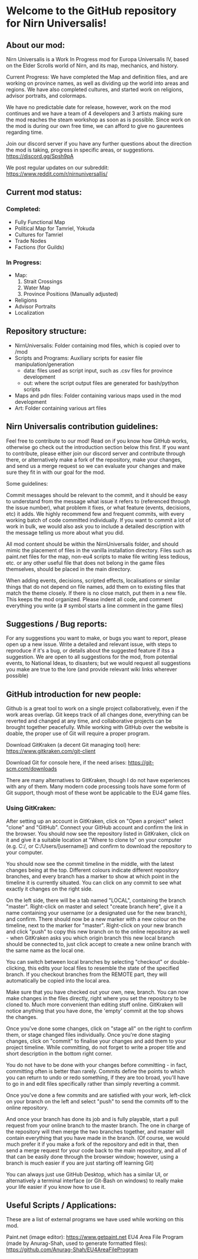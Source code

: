 #  Welcome to the GitHub repository for Nirn Universalis!

## About our mod: 
Nirn Universalis is a Work In Progress mod for Europa Universalis IV, based on the Elder Scrolls world of Nirn, and its map, mechanics, and history.

Current Progress: We have completed the Map and definition files, and are working on province names, as well as dividing up the world into areas and regions. We have also completed cultures, and started work on religions, advisor portraits, and colormaps.

We have no predictable date for release, however, work on the mod continues and we have a team of 4 developers and 3 artists making sure the mod reaches the steam workshop as soon as is possible. Since work on the mod is during our own free time, we can afford to give no gaurentees regarding time.

Join our discord server if you have any further questions about the direction the mod is taking, progress in specific areas, or suggestions. https://discord.gg/Spsh9pA

We post regular updates on our subreddit: https://www.reddit.com/r/nirnuniversallis/

## Current mod status:
### Completed:
+ Fully Functional Map
+ Political Map for Tamriel, Yokuda
+ Cultures for Tamriel
+ Trade Nodes
+ Factions (for Guilds)
### In Progress:
+ Map:
    1. Strait Crossings
    2. Water Map
    3. Province Positions (Manually adjusted)
+ Religions
+ Advisor Portraits
+ Localization

## Repository structure:
+ NirnUniversalis: Folder containing mod files, which is copied over to /mod
+ Scripts and Programs: Auxiliary scripts for easier file manipulation/generation
	+ data: files used as script input, such as .csv files for province development
	+ out: where the script output files are generated for bash/python scripts
+ Maps and pdn files: Folder containing various maps used in the mod development
+ Art: Folder containing various art files

## Nirn Universalis contribution guidelines:

Feel free to contribute to our mod! Read on if you know how GitHub works, otherwise go check out the introduction section below this first.
If you want to contribute, please either join our discord server and contribute through there, or alternatively make a fork of the repository, make your changes, and send us a merge request so we can evaluate your changes and make sure they fit in with our goal for the mod.

Some guidelines:

Commit messages should be relevant to the commit, and it should be easy to understand from the message what issue it refers to (referenced through the issue number), what problem it fixes, or what feature (events, decisions, etc) it adds. We highly recommend few and frequent commits, with every working batch of code committed individually. If you want to commit a lot of work in bulk, we would also ask you to include a detailed description with the message telling us more about what you did.

All mod content should be within the NirnUniversalis folder, and should mimic the placement of files in the vanilla installation directory. Files such as paint.net files for the map, non-eu4 scripts to make file writing less tedious, etc. or any other useful file that does not belong in the game files themselves, should be placed in the main directory.

When adding events, decisions, scripted effects, localisations or similar things that do not depend on file names, add them on to existing files that match the theme closely. If there is no close match, put them in a new file. This keeps the mod organized.
Please indent all code, and comment everything you write (a # symbol starts a line comment in the game files)

## Suggestions / Bug reports:

For any suggestions you want to make, or bugs you want to report, please open up a new issue. Write a detailed and relevant issue, with steps to reproduce if it's a bug, or details about the suggested feature if itss a suggestion. We are open to all suggestions for the mod, from potential events, to National Ideas, to disasters; but we would request all suggestions you make are true to the lore (and provide relevant wiki links wherever possible)
	

## GitHub introduction for new people:

Github is a great tool to work on a single project collaboratively, even if the work areas overlap. Git keeps track of all changes done, everything can be reverted and changed at any time, and collaborative projects can be brought together peacefully. While working with GitHub over the website is doable, the proper use of Git will require a proper program. 
	
Download GitKraken (a decent Git managing tool) here: https://www.gitkraken.com/git-client
	
Download Git for console here, if the need arises: https://git-scm.com/downloads
	
There are many alternatives to GitKraken, though I do not have experiences with any of them. Many modern code  processing tools have some form of Git support, though most of these wont be applicable to the EU4 game files.

### Using GitKraken:
	
After setting up an account in GitKraken, click on "Open a project" select "clone" and "GitHub". Connect your GitHub account and confirm the link in the browser. You should now see the repository listed in GitKraken, click on it and give it a suitable location at "Where to clone to" on your computer (e.g. C:/, or C:/Users/[username]) and confirm to download the repository to your computer.
	
You should now see the commit timeline in the middle, with the latest changes being at the top. Different colours indicate different repository branches, and every branch has a marker to show at which point in the timeline it is currently situated. You can click on any commit to see what exactly it changes on the right side.
	
On the left side, there will be a tab named "LOCAL", containing the branch "master". Right-click on master and select "create branch here", give it a name containing your username (or a designated use for the new branch), and confirm. There should now be a new marker with a new colour on the timeline, next to the marker for "master". Right-click on your new branch and click "push" to copy this new branch on to the online repository as well - when GitKraken asks you which origin branch this new local branch should be connected to, just click accept to create a new online branch with the same name as the local one.
	
You can switch between local branches by selecting "checkout" or double-clicking, this edits your local files to resemble the state of the specified branch. If you checkout branches from the REMOTE part, they will automatically be copied into the local area. 
	
Make sure that you have checked out your own, new, branch. You can now make changes in the files directly, right where you set the repository to be cloned to. Much more convenient than editing stuff online. GitKraken will notice anything that you have done, the 'empty' commit at the top shows the changes.
	
Once you've done some changes, click on "stage all" on the right to confirm them, or stage changed files individually. Once you're done staging changes, click on "commit" to finalise your changes and add them to your project timeline. While committing, do not forget to write a proper title and short description in the bottom right corner.
	
You do not have to be done with your changes before committing - in fact, committing often is better than rarely. Commits define the points to which you can return to undo or redo something, if they are too broad, you'll have to go in and edit files specifically rather than simply reverting a commit.
	
Once you've done a few commits and are satisfied with your work, left-click on your branch on the left and select "push" to send the commits off to the online repository.

And once your branch has done its job and is fully playable, start a pull request from your online branch to the master branch. The one in charge of the repository will then merge the two branches together, and master will contain everything that you have made in the branch.
(Of course, we would much prefer it if you make a fork of the repository and edit in that, then send a merge request for your code back to the main repository, and all of that can be easily done through the browser window; however, using a branch is much easier if you are just starting off learning Git)
	
You can always just use GitHub Desktop, which has a similar UI, or alternatively a terminal interface (or Git-Bash on windows) to really make your life easier if you know how to use it.

## Useful Scripts / Applications:
These are a list of external programs we have used while working on this mod.

Paint.net (image editor): https://www.getpaint.net
EU4 Area File Program (made by Anurag-Shah, used to generate formatted files): https://github.com/Anurag-Shah/EU4AreaFileProgram
